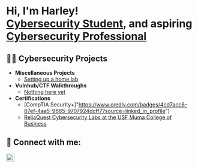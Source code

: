 <h1>Hi, I'm Harley! <br/><a href = "https://github.com/harleydel">Cybersecurity Student</a>, and aspiring <a href = "https://www.linkedin.com/in/harley-del-castillo-84288a205/">Cybersecurity Professional</a></h1>

<h2>👨‍💻 Cybersecurity Projects</h2>

- <b>Miscellaneous Projects</b>
  - [Setting up a home lab]("https://google.com")
- <b>Vulnhub/CTF Walkthroughs</b>
  - [Nothing here yet]("https://google.com")
- <b>Certifications</b>
  - [CompTIA Security+]"https://www.credly.com/badges/4cd7acc6-87ef-4aa5-9665-9707924dcff7?source=linked_in_profile")
  - [ReliaQuest Cybersecurity Labs at the USF Muma College of Business]("https://www.credly.com/badges/35ca1a90-7c31-4691-b5e5-dd2c855d7b14?source=linked_in_profile")

<h2> 🤳 Connect with me:</h2>

[<img align="left" alt="JoshMadakor | LinkedIn" width="22px" src="https://cdn.jsdelivr.net/npm/simple-icons@v3/icons/linkedin.svg" />][linkedin]

[linkedin]: https://www.linkedin.com/in/harley-del-castillo-84288a205/

<!--
**joshmadakor1/joshmadakor1** is a ✨ _special_ ✨ repository because its `README.md` (this file) appears on your GitHub profile.

Here are some ideas to get you started:

- 🔭 I’m currently working on ...
- 🌱 I’m currently learning ...
- 👯 I’m looking to collaborate on ...
- 🤔 I’m looking for help with ...
- 💬 Ask me about ...
- 📫 How to reach me: ...
- 😄 Pronouns: ...
- ⚡ Fun fact: ...
-->
